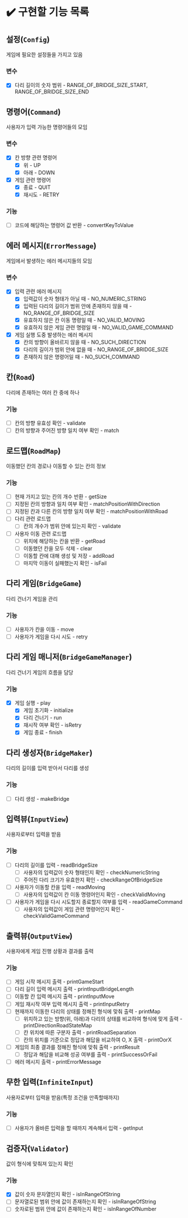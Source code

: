 # ✔️ 구현할 기능 목록

## 설정(`Config`)

게임에 필요한 설정들을 가지고 있음

### 변수
- [x] 다리 길이의 숫자 범위 - RANGE_OF_BRIDGE_SIZE_START, RANGE_OF_BRIDGE_SIZE_END

## 명령어(`Command`)

사용자가 입력 가능한 명령어들의 모임

### 변수
- [x] 칸 방향 관련 명령어
  - [x] 위 - UP
  - [x] 아래 - DOWN
- [x] 게임 관련 명령어
  - [x] 종료 - QUIT
  - [x] 재시도 - RETRY

### 기능
- [ ] 코드에 해당하는 명령어 값 반환 - convertKeyToValue

## 에러 메시지(`ErrorMessage`)

게임에서 발생하는 에러 메시지들의 모임

### 변수
- [x] 입력 관련 에러 메시지
  - [x] 입력값이 숫자 형태가 아닐 때 - NO_NUMERIC_STRING
  - [x] 입력된 다리의 길이가 범위 안에 존재하지 않을 때 - NO_RANGE_OF_BRIDGE_SIZE
  - [x] 유효하지 않은 칸 이동 명령일 때 - NO_VALID_MOVING
  - [x] 유효하지 않은 게임 관련 명령일 때 - NO_VALID_GAME_COMMAND
- [x] 게임 실행 도중 발생하는 에러 메시지
  - [x] 칸의 방향이 올바르지 않을 때 - NO_SUCH_DIRECTION
  - [x] 다리의 길이가 범위 안에 없을 때 - NO_RANGE_OF_BRIDGE_SIZE
  - [x] 존재하지 않은 명령어일 때 - NO_SUCH_COMMAND

## 칸(`Road`)

다리에 존재하는 여러 칸 중에 하나

### 기능
- [ ] 칸의 방향 유효성 확인 - validate
- [ ] 칸의 방향과 주어진 방향 일치 여부 확인 - match

## 로드맵(`RoadMap`)

이동했던 칸의 경로나 이동할 수 있는 칸의 정보

### 기능
- [ ] 현재 가지고 있는 칸의 개수 반환 - getSize
- [ ] 지정된 칸의 방향과 일치 여부 확인 - matchPositionWithDirection
- [ ] 지정된 칸과 다른 칸의 방향 일치 여부 확인 - matchPositionWithRoad
- [ ] 다리 관련 로드맵
  - [ ] 칸의 개수가 범위 안에 있는지 확인 - validate
- [ ] 사용자 이동 관련 로드맵
  - [ ] 위치에 해당하는 칸을 반환 - getRoad
  - [ ] 이동했던 칸을 모두 삭제 - clear
  - [ ] 이동할 칸에 대해 생성 및 저장 - addRoad
  - [ ] 마지막 이동이 실패했는지 확인 - isFail

## 다리 게임(`BridgeGame`)

다리 건너기 게임을 관리

### 기능
- [ ] 사용자가 칸을 이동 - move
- [ ] 사용자가 게임을 다시 시도 - retry

## 다리 게임 매니저(`BridgeGameManager`)

다리 건너기 게임의 흐름을 담당

### 기능
- [x] 게임 실행 - play
  - [x] 게임 초기화 - initialize
  - [x] 다리 건너기 - run
  - [x] 재시작 여부 확인 - isRetry
  - [x] 게임 종료 - finish

## 다리 생성자(`BridgeMaker`)

다리의 길이를 입력 받아서 다리를 생성

### 기능
- [ ] 다리 생성 - makeBridge

## 입력뷰(`InputView`)

사용자로부터 입력을 받음

### 기능
- [ ] 다리의 길이를 입력 - readBridgeSize
  - [ ] 사용자의 입력값이 숫자 형태인지 확인 - checkNumericString
  - [ ] 주어진 다리 크기가 유효한지 확인 - checkRangeOfBridgeSize
- [ ] 사용자가 이동할 칸을 입력 - readMoving
  - [ ] 사용자의 입력값이 칸 이동 명령어인지 확인 - checkValidMoving
- [ ] 사용자가 게임을 다시 시도할지 종료할지 여부를 입력 - readGameCommand
  - [ ] 사용자의 입력값이 게임 관련 명령어인지 확인 - checkValidGameCommand

## 출력뷰(`OutputView`)

사용자에게 게임 진행 상황과 결과를 출력

### 기능
- [ ] 게임 시작 메시지 출력 - printGameStart
- [ ] 다리 길이 입력 메시지 출력 - printInputBridgeLength
- [ ] 이동할 칸 입력 메시지 출력 - printInputMove
- [ ] 게임 재시작 여부 입력 메시지 출력 - printInputRetry
- [ ] 현재까지 이동한 다리의 상태를 정해진 형식에 맞춰 출력 - printMap
  - [ ] 위치하고 있는 방향(위, 아래)과 다리의 상태를 비교하여 형식에 맞게 출력 - printDirectionRoadStateMap 
  - [ ] 칸 위치에 따른 구분자 출력 - printRoadSeparation
  - [ ] 칸의 위치를 기준으로 정답과 해답을 비교하여 O, X 출력 - printOorX
- [ ] 게임의 최종 결과를 정해진 형식에 맞춰 출력 - printResult
  - [ ] 정답과 해답을 비교해 성공 여부를 출력 - printSuccessOrFail
- [ ] 에러 메시지 출력 - printErrorMessage

## 무한 입력(`InfiniteInput`)

사용자로부터 입력을 받음(특정 조건을 만족할때까지)

### 기능
- [ ] 사용자가 올바른 입력을 할 때까지 계속해서 입력 - getInput

## 검증자(`Validator`)

값이 형식에 맞춰져 있는지 확인

### 기능
- [x] 값이 숫자 문자열인지 확인 - isInRangeOfString
- [ ] 문자열로된 범위 안에 값이 존재하는지 확인 - isInRangeOfString
- [ ] 숫자로된 범위 안에 값이 존재하는지 확인 - isInRangeOfNumber